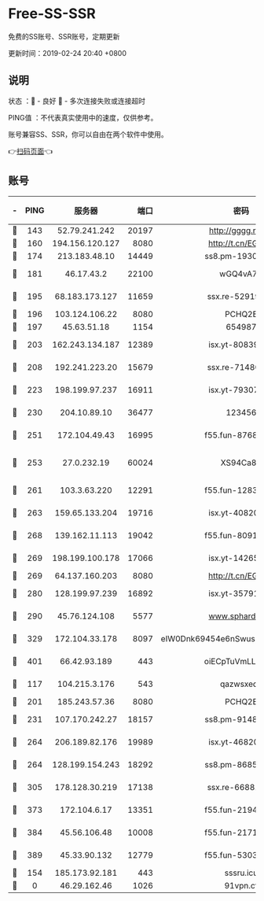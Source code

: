 # Free-SS-SSR

免费的SS账号、SSR账号，定期更新

更新时间：2019-02-24 20:40 +0800

## 说明

状态     ：🙂 - 良好 🙁 - 多次连接失败或连接超时

PING值   ：不代表真实使用中的速度，仅供参考。

账号兼容SS、SSR，你可以自由在两个软件中使用。

👉[扫码页面](https://liesauer.github.io/free-ss-ssr.github.io/)👈

## 账号

|-|PING|服务器|端口|密码|加密方式|区域|
|:----:|:----:|:-----:|-----:|:----:|:----:|:----:|
|🙂|143|52.79.241.242|20197|http://gggg.rocks|chacha20|KR|
|🙂|160|194.156.120.127|8080|http://t.cn/EGJIyrl|rc4-md5|RU|
|🙂|174|213.183.48.10|14449|ss8.pm-19302630|rc4-md5|RU|
|🙂|181|46.17.43.2|22100|wGQ4vA7D|aes-256-gcm|RU|
|🙂|195|68.183.173.127|11659|ssx.re-52919740|aes-256-cfb|US|
|🙂|196|103.124.106.22|8080|PCHQ2E|rc4-md5|US|
|🙂|197|45.63.51.18|1154|654987|chacha20|US|
|🙂|203|162.243.134.187|12389|isx.yt-80839009|aes-256-cfb|US|
|🙂|208|192.241.223.20|15679|ssx.re-71480022|aes-256-cfb|US|
|🙂|223|198.199.97.237|16911|isx.yt-79307511|aes-256-cfb|US|
|🙂|230|204.10.89.10|36477|123456|aes-256-cfb|US|
|🙂|251|172.104.49.43|16995|f55.fun-87684540|aes-256-cfb|SG|
|🙂|253|27.0.232.19|60024|XS94Ca8K|xchacha20-ietf-poly1305|HK|
|🙂|261|103.3.63.220|12291|f55.fun-12834026|aes-256-cfb|SG|
|🙂|263|159.65.133.204|19716|isx.yt-40820424|aes-256-cfb|SG|
|🙂|268|139.162.11.113|19042|f55.fun-80913463|aes-256-cfb|SG|
|🙂|269|198.199.100.178|17066|isx.yt-14265222|aes-256-cfb|US|
|🙂|269|64.137.160.203|8080|http://t.cn/EGJIyrl|rc4-md5|CA|
|🙂|280|128.199.97.239|16892|isx.yt-35791266|aes-256-cfb|SG|
|🙂|290|45.76.124.108|5577|www.sphard.com|aes-256-cfb|AU|
|🙂|329|172.104.33.178|8097|eIW0Dnk69454e6nSwuspv9DmS201tQ0D|aes-256-cfb|SG|
|🙂|401|66.42.93.189|443|oiECpTuVmLLxk4Ts|aes-256-cfb|US|
|🙂|117|104.215.3.176|543|qazwsxedc|aes-256-gcm|JP|
|🙂|201|185.243.57.36|8080|PCHQ2E|rc4-md5|US|
|🙂|231|107.170.242.27|18157|ss8.pm-91485344|aes-256-cfb|US|
|🙂|264|206.189.82.176|19989|isx.yt-46820019|aes-256-cfb|SG|
|🙂|264|128.199.154.243|18292|ss8.pm-86852078|aes-256-cfb|SG|
|🙂|305|178.128.30.219|17138|ssx.re-66881258|aes-256-cfb|SG|
|🙂|373|172.104.6.17|13351|f55.fun-21946143|aes-256-cfb|US|
|🙂|384|45.56.106.48|10008|f55.fun-21710471|aes-256-cfb|US|
|🙂|389|45.33.90.132|12779|f55.fun-53037025|aes-256-cfb|US|
|🙁|154|185.173.92.181|443|sssru.icu|rc4-md5|RU|
|🙁|0|46.29.162.46|1026|91vpn.cf|rc4-md5|RU|
